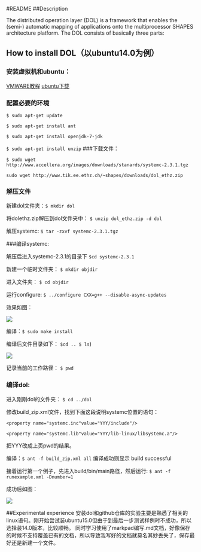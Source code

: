 #README
##Description

The distributed operation layer (DOL) is a framework that enables the (semi-) automatic mapping of applications onto the multiprocessor SHAPES architecture platform. The DOL consists of basically three parts:
## How to install DOL（以ubuntu14.0为例）
### 安装虚拟机和ubuntu：
[VMWARE教程](http://jingyan.baidu.com.artucle/0320e2c1ef9f6c1b87507bf6.html)
[ubuntu下载](http://www.ubuntu.com/download/desktop)
### 配置必要的环境

`$ sudo apt-get update`

`$ sudo apt-get install ant`

`$ sudo apt-get install openjdk-7-jdk`

`$ sudo apt-get install unzip`
###下载文件：

`$ sudo wget http://www.accellera.org/images/downloads/stanards/systemc-2.3.1.tgz`

`sudo wget http://www.tik.ee.ethz.ch/~shapes/downloads/dol_ethz.zip`
### 解压文件

新建dol文件夹：`$ mkdir dol`

将dolethz.zip解压到dol文件夹中： `$ unzip dol_ethz.zip -d dol`

解压systemc: `$ tar -zxvf systemc-2.3.1.tgz`

###编译systemc:

解压后进入systemc-2.3.1的目录下 `$cd systemc-2.3.1`

新建一个临时文件夹： `$ mkdir objdir`

进入文件夹： `$ cd objdir`

运行configure: `$ ../configure CXX=g++ --disable-async-updates`

效果如图：

![](http://i.imgur.com/37pnpKS.png)

编译：`$ sudo make install`

编译后文件目录如下： `$cd .. $ ls`)

![](http://i.imgur.com/1VGSnYg.png)


记录当前的工作路径： `$ pwd`
### 编译dol:

进入刚刚dol的文件夹： `$ cd ../dol`

修改build_zip.xml文件，找到下面这段说明systemc位置的语句：

`<property name="systemc.inc"value="YYY/include"/>`

`<property name="systemc.lib"value="YYY/lib-linux/libsystemc.a"/>`

把YYY改成上页pwd的结果。

编译：`$ ant -f build_zip.xml all` 编译成功则显示 build successful

接着运行第一个例子，先进入build/bin/main路径，然后运行: `$ ant -f runexample.xml -Dnumber=1`

成功后如图：

![](http://i.imgur.com/HjVj7DX.png)

##Experimental experience
安装dol和github仓库的实验主要是熟悉了相关的linux语句。刚开始尝试装ubuntu15.0但由于到最后一步测试样例时不成功，所以选择装14.0版本，比较顺畅。
同时学习使用了markpad编写.md文档，好像保存的时候不支持覆盖已有的文档，所以导致我写好的文档就莫名其妙丢失了，保存最好还是新建一个文件。


